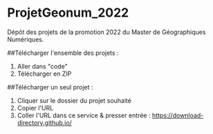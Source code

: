 # ProjetGeonum_2022

Dépôt des projets de la promotion 2022 du Master de Géographiques Numériques.

##Télécharger l'ensemble des projets :

1. Aller dans "code"
2. Télécharger en ZIP

##Télécharger un seul projet :

1. Cliquer sur le dossier du projet souhaité
2. Copier l'URL
3. Coller l'URL dans ce service & presser entrée : https://download-directory.github.io/
